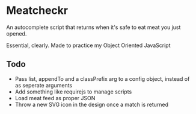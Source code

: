 # Meatcheckr

An autocomplete script that returns when it's safe to eat meat you just opened.

Essential, clearly. Made to practice my Object Oriented JavaScript

## Todo
 - Pass list, appendTo and a classPrefix arg 
 to a config object, instead of as seperate arguments
 - Add something like requirejs to manage scripts
 - Load meat feed as proper JSON
 - Throw a new SVG icon in the design once a match is returned
